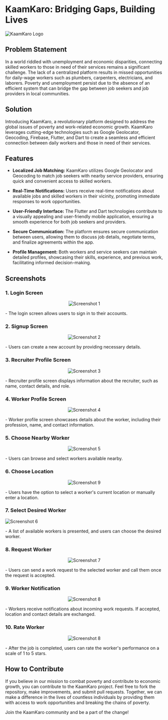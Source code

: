# KaamKaro: Bridging Gaps, Building Lives

![KaamKaro Logo](/images/Kaamkaro23.png)

## Problem Statement

In a world riddled with unemployment and economic disparities, connecting skilled workers to those in need of their services remains a significant challenge. The lack of a centralized platform results in missed opportunities for daily-wage workers such as plumbers, carpenters, electricians, and laborers. Poverty and unemployment persist due to the absence of an efficient system that can bridge the gap between job seekers and job providers in local communities.

## Solution

Introducing KaamKaro, a revolutionary platform designed to address the global issues of poverty and work-related economic growth. KaamKaro leverages cutting-edge technologies such as Google Geolocator, Geocoding, Firebase, Flutter, and Dart to create a seamless and efficient connection between daily workers and those in need of their services.

## Features

- **Localized Job Matching:** KaamKaro utilizes Google Geolocator and Geocoding to match job seekers with nearby service providers, ensuring quick and convenient access to skilled workers.

- **Real-Time Notifications:** Users receive real-time notifications about available jobs and skilled workers in their vicinity, promoting immediate responses to work opportunities.

- **User-Friendly Interface:** The Flutter and Dart technologies contribute to a visually appealing and user-friendly mobile application, ensuring a smooth experience for both job seekers and providers.

- **Secure Communication:** The platform ensures secure communication between users, allowing them to discuss job details, negotiate terms, and finalize agreements within the app.

- **Profile Management:** Both workers and service seekers can maintain detailed profiles, showcasing their skills, experience, and previous work, facilitating informed decision-making.

## Screenshots

### 1. Login Screen
<p align="center">
  <img src="Screenshot/login.png" alt="Screenshot 1"/>
</p>
- The login screen allows users to sign in to their accounts.

### 2. Signup Screen
<p align="center">
  <img src="Screenshot/signup.png" alt="Screenshot 2"/>
</p>
- Users can create a new account by providing necessary details.

### 3. Recruiter Profile Screen
<p align="center">
  <img src="Screenshot/rechomescreen.png" alt="Screenshot 3"/>
</p>
- Recruiter profile screen displays information about the recruiter, such as name, contact details, and role.

### 4. Worker Profile Screen
<p align="center">
  <img src="Screenshot/workerprofile.png" alt="Screenshot 4"/>
</p>
- Worker profile screen showcases details about the worker, including their profession, name, and contact information.

### 5. Choose Nearby Worker
<p align="center">
  <img src="Screenshot/findingwork1.png" alt="Screenshot 5"/>
</p>
- Users can browse and select workers available nearby.

### 6. Choose Location
<p align="center">
  <img src="Screenshot/findingworker2.png" alt="Screenshot 9"/>
</p>
- Users have the option to select a worker's current location or manually enter a location.

### 7. Select Desired Worker
  <img src="Screenshot/findwork3.png" alt="Screenshot 6"/>
</p>
- A list of available workers is presented, and users can choose the desired worker.

### 8. Request Worker
<p align="center">
  <img src="Screenshot/findworklabprofile.png" alt="Screenshot 7"/>
</p>
- Users can send a work request to the selected worker and call them once the request is accepted.

### 9. Worker Notification
<p align="center">
  <img src="Screenshot/requestlistwork.png" alt="Screenshot 8"/>
</p>
- Workers receive notifications about incoming work requests. If accepted, location and contact details are exchanged.

### 10. Rate Worker
<p align="center">
  <img src="Screenshot/ratework.png" alt="Screenshot 8"/>
</p>
- After the job is completed, users can rate the worker's performance on a scale of 1 to 5 stars.



## How to Contribute

If you believe in our mission to combat poverty and contribute to economic growth, you can contribute to the KaamKaro project. Feel free to fork the repository, make improvements, and submit pull requests. Together, we can make a difference in the lives of countless individuals by providing them with access to work opportunities and breaking the chains of poverty.

Join the KaamKaro community and be a part of the change!
